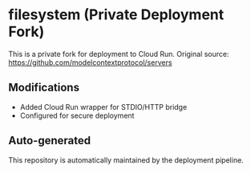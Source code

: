 # filesystem (Private Deployment Fork)

This is a private fork for deployment to Cloud Run.
Original source: https://github.com/modelcontextprotocol/servers

## Modifications
- Added Cloud Run wrapper for STDIO/HTTP bridge
- Configured for secure deployment

## Auto-generated
This repository is automatically maintained by the deployment pipeline.
